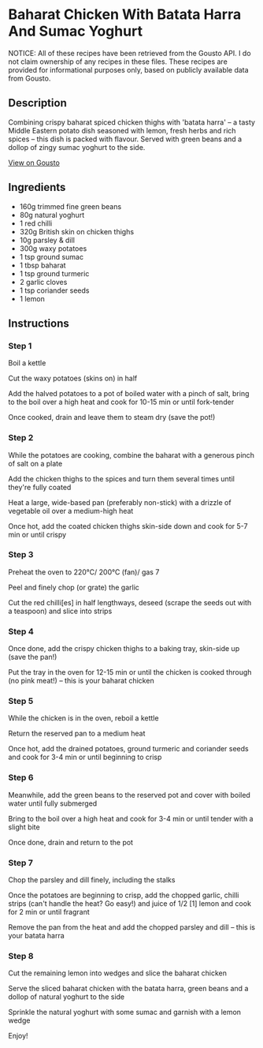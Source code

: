 # Baharat Chicken With Batata Harra And Sumac Yoghurt

NOTICE: All of these recipes have been retrieved from the Gousto API. I do not claim ownership of any recipes in these files. These recipes are provided for informational purposes only, based on publicly available data from Gousto.

## Description

Combining crispy baharat spiced chicken thighs with 'batata harra' – a tasty Middle Eastern potato dish seasoned with lemon, fresh herbs and rich spices – this dish is packed with flavour. Served with green beans and a dollop of zingy sumac yoghurt to the side.

[View on Gousto](https://www.gousto.co.uk/recipes/cookbook/baharat-chicken-spiced-potatoes-sumac-yoghurt)

## Ingredients

- 160g trimmed fine green beans
- 80g natural yoghurt
- 1 red chilli
- 320g British skin on chicken thighs
- 10g parsley & dill
- 300g waxy potatoes
- 1 tsp ground sumac
- 1 tbsp baharat
- 1 tsp ground turmeric
- 2 garlic cloves
- 1 tsp coriander seeds
- 1 lemon

## Instructions


### Step 1

Boil a kettle

Cut the waxy potatoes (skins on) in half

Add the halved potatoes to a pot of boiled water with a pinch of salt, bring to the boil over a high heat and cook for 10-15 min or until fork-tender

Once cooked, drain and leave them to steam dry (save the pot!)


### Step 2

While the potatoes are cooking, combine the baharat with a generous pinch of salt on a plate

Add the chicken thighs to the spices and turn them several times until they're fully coated

Heat a large, wide-based pan (preferably non-stick) with a drizzle of vegetable oil over a medium-high heat

Once hot, add the coated chicken thighs skin-side down and cook for 5-7 min or until crispy


### Step 3

Preheat the oven to 220°C/ 200°C (fan)/ gas 7

Peel and finely chop (or grate) the garlic

Cut the red chilli<span class="text-danger">[es]</span> in half lengthways, deseed (scrape the seeds out with a teaspoon) and slice into strips


### Step 4

Once done, add the crispy chicken thighs to a baking tray, skin-side up (save the pan!)

Put the tray in the oven for 12-15 min or until the chicken is cooked through (no pink meat!) – this is your baharat chicken


### Step 5

While the chicken is in the oven, reboil a kettle

Return the reserved pan to a medium heat

Once hot, add the drained potatoes, ground turmeric and coriander seeds and cook for 3-4 min or until beginning to crisp


### Step 6

Meanwhile, add the green beans to the reserved pot and cover with boiled water until fully submerged

Bring to the boil over a high heat and cook for 3-4 min or until tender with a slight bite

Once done, drain and return to the pot


### Step 7

Chop the parsley and dill finely, including the stalks

Once the potatoes are beginning to crisp, add the chopped garlic, chilli strips (can't handle the heat? Go easy!) and juice of 1/2 <span class="text-danger">[1]</span> lemon and cook for 2 min or until fragrant

Remove the pan from the heat and add the chopped parsley and dill – this is your batata harra

### Step 8

Cut the remaining lemon into wedges and slice the baharat chicken

Serve the sliced baharat chicken with the batata harra, green beans and a dollop of natural yoghurt to the side

Sprinkle the natural yoghurt with some sumac and garnish with a lemon wedge

Enjoy!

